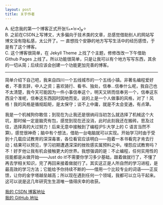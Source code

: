 ```yaml
---
layout: post
title: 关于作者
---
```

<p>
A. 纪念我的第一个博客正式开张!(๑•̀ㅂ•́)و✧
<br>
B. 之前在CSDN上写博文，大多偏向于技术类的文章，总感觉借助别人的网站写博文没有隐私感，太公开了。一 直想找个安静的地方写写生活中的经历感悟，于是有了这个博客。
<br>
C. 这个博客很简单，在 Jekyll Theme 上找了个主题，修修改改一下午借助 Github Pages 上线了。所以功能很简单，只是让我可以有个地方写写东西，其余的一切从简；后续应该会创建一个功能更加完善的博客。
</p>

<hr>

<p>
简单介绍下自己吧，我来自四川一个五线城市的一个五线小镇。非著名编程爱好者，不善言辞，中人之资；喜欢骑行、看书、独处，信奉...信奉什么呢，我自己也不太清楚，我今天可能因为一件小事信奉这个，明天又转而信奉另一个，信奉这东西没个准呢，信奉这东西因时因地而变。说的上是一个人做事的风格，对了！风格！我的风格是循规蹈矩，是太保守；谈不上中庸，就是不太会变通，有点犟。
<p>
我是一个机械狗你敢信；到现在为止我还是很纳闷当初怎么就选择了机械这个大坑，那时候一定是脑壳有包，感觉到现在还没消，此时此刻我还在搬砖。思及过往，选择真的大过努力！后来无意中接触到了编程(PS:大学上的 C 语言当然不算)，感觉很神奇；脑中有个想法，借助一台电脑就可以实现。开始学习时由于受到十几载应试教育的深深毒害，各位看官应该明白——抱着一本书看完才肯去行动；结果可以预见，学习初期遭遇深深的挫败感实属预料之中。埋怨应试教育吗？不！好歹他让我有机会接触更大的世界。我想强调的是：不止编程，任何实用性的技能都是从做开始——Just do it!不需要你学习多少基础，跟着做就行了，不懂了再去学相关知识，完了再回来接着做就行了。其实这正是人所自然的学习进程，是最高效的学习方法；它能给予你持续不断的——借用一个比较专业的词语——正反馈，让你的金字塔越垒越高；所以现在遇到任何一个领域，我都可以立马干起来。这可以说是这几年研究生生涯唯一值得庆幸的收获。
</p>
<p>
<a href="https://blog.csdn.net/qq_40229981">我的 CSDN 博客地址</a>
<br>
<a href="https://github.com/Qinzefeng">我的 GitHub 地址</a>
</p>
